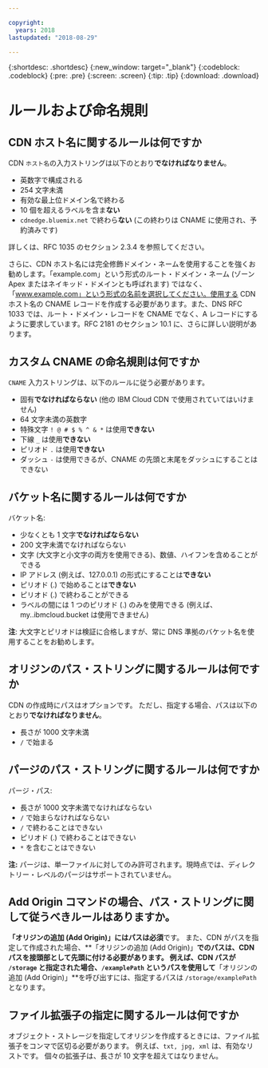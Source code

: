 ```yaml
---

copyright:
  years: 2018
lastupdated: "2018-08-29"

---
```


{:shortdesc: .shortdesc}
{:new_window: target="_blank"}
{:codeblock: .codeblock}
{:pre: .pre}
{:screen: .screen}
{:tip: .tip}
{:download: .download}

# ルールおよび命名規則

## CDN ホスト名に関するルールは何ですか
CDN `ホスト名`の入力ストリングは以下のとおり**でなければなりません**。
  * 英数字で構成される
  * 254 文字未満
  * 有効な最上位ドメイン名で終わる
  * 10 個を超えるラベルを含ま**ない**
  * `cdnedge.bluemix.net` で終わら**ない** (この終わりは CNAME に使用され、予約済みです)

詳しくは、RFC 1035 のセクション 2.3.4 を参照してください。 

さらに、CDN ホスト名には完全修飾ドメイン・ネームを使用することを強くお勧めします。「example.com」という形式のルート・ドメイン・ネーム (ゾーン Apex またはネイキッド・ドメインとも呼ばれます) ではなく、「www.example.com」という形式の名前を選択してください。使用する CDN ホスト名の CNAME レコードを作成する必要があります。また、DNS RFC 1033 では、ルート・ドメイン・レコードを CNAME でなく、A レコードにするように要求しています。RFC 2181 のセクション 10.1 に、さらに詳しい説明があります。

## カスタム CNAME の命名規則は何ですか
`CNAME` 入力ストリングは、以下のルールに従う必要があります。
  * 固有**でなければならない** (他の IBM Cloud CDN で使用されていてはいけません)
  * 64 文字未満の英数字
  * 特殊文字 `! @ # $ % ^ & *` は使用**できない**
  * 下線 `_` は使用**できない**
  * ピリオド `.` は使用**できない**
  * ダッシュ `-` は使用できるが、CNAME の先頭と末尾をダッシュにすることはできない

## バケット名に関するルールは何ですか
バケット名:
  * 少なくとも 1 文字**でなければならない**
  * 200 文字未満でなければならない
  * 文字 (大文字と小文字の両方を使用できる)、数値、ハイフンを含めることができる
  * IP アドレス (例えば、127.0.0.1) の形式にすることは**できない**
  * ピリオド (.) で始めることは**できない**
  * ピリオド (.) で終わることができる
  * ラベルの間には 1 つのピリオド (.) のみを使用できる (例えば、my..ibmcloud.bucket は使用できません)

**注**: 大文字とピリオドは検証に合格しますが、常に DNS 準拠のバケット名を使用することをお勧めします。

## オリジンのパス・ストリングに関するルールは何ですか
CDN の作成時にパスはオプションです。 ただし、指定する場合、パスは以下のとおり**でなければなりません**。
  * 長さが 1000 文字未満
  * `/` で始まる

## パージのパス・ストリングに関するルールは何ですか
パージ・パス:
  * 長さが 1000 文字未満でなければならない
  * `/` で始まらなければならない
  * `/` で終わることはできない
  * ピリオド (.) で終わることはできない
  * `*` を含むことはできない

**注:** パージは、単一ファイルに対してのみ許可されます。現時点では、ディレクトリー・レベルのパージはサポートされていません。

## **Add Origin** コマンドの場合、パス・ストリングに関して従うべきルールはありますか。
**「オリジンの追加 (Add Origin)」**にはパスは**必須**です。 また、CDN がパスを指定して作成された場合、**「オリジンの追加 (Add Origin)」**でのパスは、CDN パスを接頭部として先頭に付ける必要があります。 例えば、CDN パスが `/storage` と指定された場合、`/examplePath` というパスを使用して**「オリジンの追加 (Add Origin)」**を呼び出すには、指定するパスは `/storage/examplePath` となります。

## ファイル拡張子の指定に関するルールは何ですか
オブジェクト・ストレージを指定してオリジンを作成するときには、ファイル拡張子をコンマで区切る必要があります。 例えば、`txt, jpg, xml` は、有効なリストです。 個々の拡張子は、長さが 10 文字を超えてはなりません。
